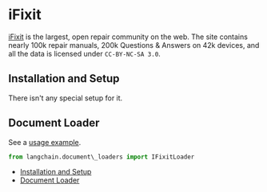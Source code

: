 # iFixit

[iFixit](https://www.ifixit.com) is the largest, open repair community on the web. The site contains nearly 100k
repair manuals, 200k Questions & Answers on 42k devices, and all the data is licensed under `CC-BY-NC-SA 3.0`.

## Installation and Setup[​](#installation-and-setup "Direct link to Installation and Setup")

There isn't any special setup for it.

## Document Loader[​](#document-loader "Direct link to Document Loader")

See a [usage example](/docs/integrations/document_loaders/ifixit).

```python
from langchain.document\_loaders import IFixitLoader  

```

- [Installation and Setup](#installation-and-setup)
- [Document Loader](#document-loader)
